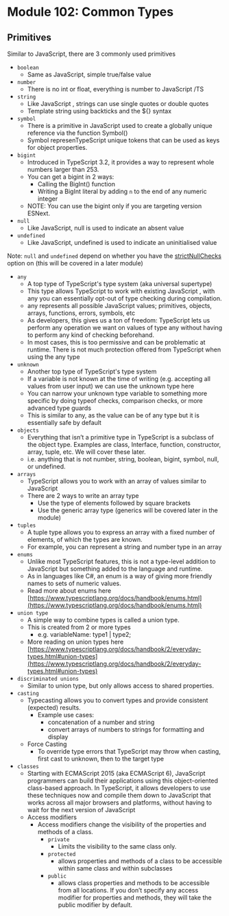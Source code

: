 
# Module 102: Common Types

## Primitives

Similar to JavaScript, there are 3 commonly used primitives
- `boolean`
	- Same as JavaScript, simple true/false value
- `number`
    - There is no int or float, everything is number to JavaScript /TS
- `string`
	- Like JavaScript , strings can use single quotes or double quotes    
	- Template string using backticks and the ${} syntax
- `symbol `
	- There is a primitive in JavaScript used to create a globally unique reference via the function Symbol()
	- Symbol represenTypeScript unique tokens that can be used as keys for object properties.
- `bigint` 
	- Introduced in TypeScript 3.2, it provides a way to represent whole numbers larger than 253.
	- You can get a bigint in 2 ways:
		- Calling the BigInt() function    
		- Writing a BigInt literal by adding `n` to the end of any numeric integer
	- NOTE: You can use the bigint only if you are targeting version ESNext.
- `null`
	- Like JavaScript, null is used to indicate an absent value
- `undefined`
	- Like JavaScript, undefined is used to indicate an uninitialised value

Note: `null` and `undefined` depend on whether you have the [strictNullChecks](https://www.typescriptlang.org/tsconfig#strictNullChecks) option on (this will be covered in a later module)
- `any`
	- A top type of TypeScript's type system (aka universal supertype)  
	- This type allows TypeScript to work with existing JavaScript , with any you can essentially opt-out of type checking during compilation.
	- any represents all possible JavaScript values; primitives, objects, arrays, functions, errors, symbols, etc
	- As developers, this gives us a ton of freedom: TypeScript lets us perform any operation we want on values of type any without having to perform any kind of checking beforehand.
	- In most cases, this is too permissive and can be problematic at runtime. There is not much protection offered from TypeScript when using the any type
- `unknown`
	- Another top type of TypeScript's type system
	- If a variable is not known at the time of writing (e.g. accepting all values from user input) we can use the unknown type here
	- You can narrow your unknown type variable to something more specific by doing typeof checks, comparison checks, or more advanced type guards
	- This is similar to any, as the value can be of any type but it is essentially safe by default
- `objects`
	- Everything that isn’t a primitive type in TypeScript is a subclass of the object type. Examples are class, Interface, function, constructor, array, tuple, etc. We will cover these later.
	- i.e. anything that is not number, string, boolean, bigint, symbol, null, or undefined.
- `arrays`
	- TypeScript allows you to work with an array of values similar to JavaScript
	- There are 2 ways to write an array type
		- Use the type of elements followed by square brackets
		- Use the generic array type (generics will be covered later in the module)
- `tuples`
	- A tuple type allows you to express an array with a fixed number of elements, of which the types are known.    
	- For example, you can represent a string and number type in an array
- `enums`
	- Unlike most TypeScript features, this is not a type-level addition to JavaScript but something added to the language and runtime.    
	- As in languages like C#, an enum is a way of giving more friendly names to sets of numeric values.
	- Read more about enums here [https://www.typescriptlang.org/docs/handbook/enums.html](https://www.typescriptlang.org/docs/handbook/enums.html)
- `union type`
	- A simple way to combine types is called a union type. 
	- This is created from 2 or more types
		- e.g. variableName: type1 | type2;
	- More reading on union types here [https://www.typescriptlang.org/docs/handbook/2/everyday-types.html#union-types](https://www.typescriptlang.org/docs/handbook/2/everyday-types.html#union-types)
- `discriminated unions`
	- Similar to union type, but only allows access to shared properties.
- `casting`
	- Typecasting allows you to convert types and provide consistent (expected) results. 
		- Example use cases:
		    - concatenation of a number and string
			- convert arrays of numbers to strings for formatting and display
	- Force Casting
		- To override type errors that TypeScript may throw when casting, first cast to unknown, then to the target type
- `classes`
	- Starting with ECMAScript 2015 (aka ECMAScript 6), JavaScript programmers can build their applications using this object-oriented class-based approach. In TypeScript, it allows developers to use these techniques now and compile them down to JavaScript that works across all major browsers and platforms, without having to wait for the next version of JavaScript 
	- Access modifiers
		- Access modifiers change the visibility of the properties and methods of a class.
			- `private`
				- Limits the visibility to the same class only.
			- `protected`
				- allows properties and methods of a class to be accessible within same class and within subclasses
			- `public`
				-	allows class properties and methods to be accessible from all locations. If you don’t specify any access modifier for properties and methods, they will take the public modifier by default.
